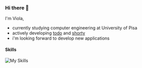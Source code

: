 ### Hi there 👋

I'm Viola,

- currently studying computer engineering at University of Pisa
- actively developing [todo](https://github.com/Coding-Brownies/todo) and [shorty](https://github.com/Coding-Brownies/shorty)
- i'm looking forward to develop new applications


#### Skills

![My Skills](https://skillicons.dev/icons?i=go,cpp,mysql)
